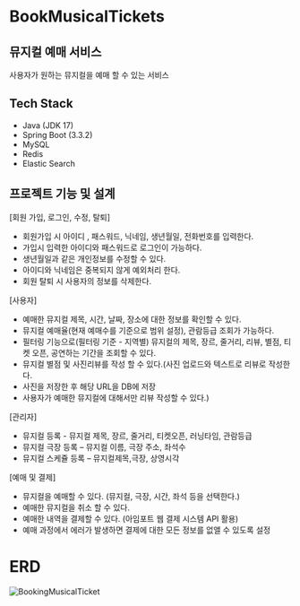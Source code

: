 # BookMusicalTickets

## 뮤지컬 예매 서비스

사용자가 원하는 뮤지컬을 예매 할 수 있는 서비스

## Tech Stack
- Java (JDK 17)
- Spring Boot (3.3.2)
- MySQL
- Redis
- Elastic Search

## 프로젝트 기능 및 설계

[회원 가입, 로그인, 수정, 탈퇴]
- 회원가입 시 아이디 , 패스워드, 닉네임, 생년월일, 전화번호를 입력한다.
- 가입시 입력한 아이디와 패스워드로 로그인이 가능하다.
- 생년월일과 같은 개인정보를 수정할 수 있다.
- 아이디와 닉네임은 중복되지 않게 예외처리 한다.
- 회원 탈퇴 시 사용자의 정보를 삭제한다.

[사용자]
- 예매한 뮤지컬 제목, 시간, 날짜, 장소에 대한 정보를 확인할 수 있다.
- 뮤지컬 예매율(현재 예매수를 기준으로 범위 설정), 관람등급 조회가 가능하다.
- 필터링 기능으로(필터링 기준 - 지역별) 뮤지컬의 제목, 장르, 줄거리, 리뷰, 별점, 티켓 오픈, 공연하는 기간을 조회할 수 있다.
- 뮤지컬 별점 및 사진리뷰를 작성 할 수 있다.(사진 업로드와 텍스트로 리뷰로 작성한다.
- 사진을 저장한 후 해당 URL을 DB에 저장
- 사용자가 예매한 뮤지컬에 대해서만 리뷰 작성할 수 있다.)

[관리자]
- 뮤지컬 등록 -  뮤지컬 제목, 장르, 줄거리, 티켓오픈, 러닝타임, 관람등급
- 뮤지컬 극장 등록 – 뮤지컬 이름, 극장 주소, 좌석수
- 뮤지컬 스케쥴 등록 – 뮤지컬제목,극장, 상영시각

[예매 및 결제]
- 뮤지컬을 예매할 수 있다. (뮤지컬, 극장, 시간, 좌석 등을 선택한다.)
- 예매한 뮤지컬을 취소 할 수 있다.
- 예매한 내역을 결제할 수 있다. (아임포트 웹 결제 시스템 API 활용)
- 예매 과정에서 에러가 발생하면 결제에 대한 모든 정보를 없앨 수 있도록 설정


# ERD
![BookingMusicalTicket](https://github.com/user-attachments/assets/558f12bd-8847-4617-9461-6af7799ad7c3)

